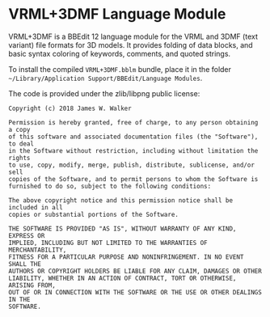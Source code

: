 VRML+3DMF Language Module
=========================

VRML+3DMF is a BBEdit 12 language module for the VRML and 3DMF (text variant) file formats for 3D models.  It provides folding of data blocks, and basic syntax coloring of keywords, comments, and quoted strings.

To install the compiled `VRML+3DMF.bblm` bundle, place it in the folder `~/Library/Application Support/BBEdit/Language Modules`.

The code is provided under the zlib/libpng public license:

	Copyright (c) 2018 James W. Walker

	Permission is hereby granted, free of charge, to any person obtaining a copy
	of this software and associated documentation files (the "Software"), to deal
	in the Software without restriction, including without limitation the rights
	to use, copy, modify, merge, publish, distribute, sublicense, and/or sell
	copies of the Software, and to permit persons to whom the Software is
	furnished to do so, subject to the following conditions:

	The above copyright notice and this permission notice shall be included in all
	copies or substantial portions of the Software.

	THE SOFTWARE IS PROVIDED "AS IS", WITHOUT WARRANTY OF ANY KIND, EXPRESS OR
	IMPLIED, INCLUDING BUT NOT LIMITED TO THE WARRANTIES OF MERCHANTABILITY,
	FITNESS FOR A PARTICULAR PURPOSE AND NONINFRINGEMENT. IN NO EVENT SHALL THE
	AUTHORS OR COPYRIGHT HOLDERS BE LIABLE FOR ANY CLAIM, DAMAGES OR OTHER
	LIABILITY, WHETHER IN AN ACTION OF CONTRACT, TORT OR OTHERWISE, ARISING FROM,
	OUT OF OR IN CONNECTION WITH THE SOFTWARE OR THE USE OR OTHER DEALINGS IN THE
	SOFTWARE.
